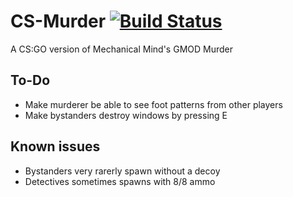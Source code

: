 # CS-Murder [![Build Status](https://travis-ci.org/condolent/CSMurder.svg?branch=master)](https://travis-ci.org/condolent/CSMurder)
A CS:GO version of Mechanical Mind's GMOD Murder

## To-Do
- Make murderer be able to see foot patterns from other players
- Make bystanders destroy windows by pressing E

## Known issues
- Bystanders very rarerly spawn without a decoy
- Detectives sometimes spawns with 8/8 ammo